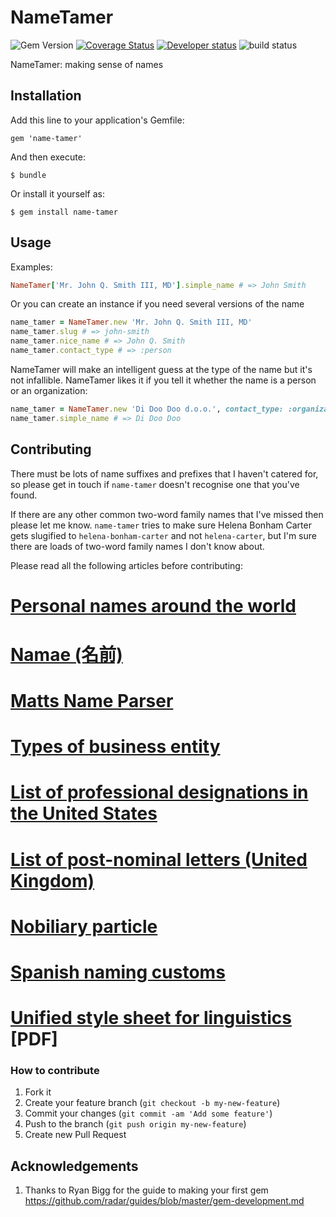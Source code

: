 # NameTamer

![Gem Version](http://img.shields.io/gem/v/name-tamer.svg?style=flat)&nbsp;[![Coverage Status](https://img.shields.io/coveralls/Xenapto/name-tamer.svg?style=flat)](https://coveralls.io/r/Xenapto/name-tamer?branch=master)
[![Developer status](http://img.shields.io/badge/developer-awesome-brightgreen.svg?style=flat)](http://xenapto.com)
![build status](https://circleci.com/gh/Xenapto/name-tamer.png?circle-token=2293f2a1d8463a948c2a2ce4bb3bd99786958c59)

NameTamer: making sense of names

## Installation

Add this line to your application's Gemfile:

    gem 'name-tamer'

And then execute:

    $ bundle

Or install it yourself as:

    $ gem install name-tamer

## Usage

Examples:

```ruby
NameTamer['Mr. John Q. Smith III, MD'].simple_name # => John Smith
```

Or you can create an instance if you need several versions of the name

```ruby
name_tamer = NameTamer.new 'Mr. John Q. Smith III, MD'
name_tamer.slug # => john-smith
name_tamer.nice_name # => John Q. Smith
name_tamer.contact_type # => :person
```

NameTamer will make an intelligent guess at the type of the name but it's not infallible. NameTamer likes it if you tell it whether the name is a person or an organization:

```ruby
name_tamer = NameTamer.new 'Di Doo Doo d.o.o.', contact_type: :organization
name_tamer.simple_name # => Di Doo Doo
```

## Contributing

There must be lots of name suffixes and prefixes that I haven't catered for, so please get in touch if `name-tamer` doesn't recognise one that you've found.

If there are any other common two-word family names that I've missed then please let me know. `name-tamer` tries to make sure Helena Bonham Carter gets slugified to `helena-bonham-carter` and not `helena-carter`, but I'm sure there are loads of two-word family names I don't know about.

Please read all the following articles before contributing:

# [Personal names around the world](http://www.w3.org/International/questions/qa-personal-names)
# [Namae (名前)](https://github.com/berkmancenter/namae)
# [Matts Name Parser](https://github.com/mericson/people)
# [Types of business entity](http://en.wikipedia.org/wiki/Types_of_business_entity)
# [List of professional designations in the United States](http://en.wikipedia.org/wiki/List_of_post-nominal_letters_(USA))
# [List of post-nominal letters (United Kingdom)](http://en.wikipedia.org/wiki/List_of_post-nominal_letters_(United_Kingdom))
# [Nobiliary particle](http://en.wikipedia.org/wiki/Nobiliary_particle)
# [Spanish naming customs](http://en.wikipedia.org/wiki/Spanish_naming_customs)
# [Unified style sheet for linguistics](http://linguistlist.org/pubs/tocs/JournalUnifiedStyleSheet2007.pdf) [PDF]

### How to contribute

1.  Fork it
1.  Create your feature branch (`git checkout -b my-new-feature`)
1.  Commit your changes (`git commit -am 'Add some feature'`)
1.  Push to the branch (`git push origin my-new-feature`)
1.  Create new Pull Request

## Acknowledgements

1.  Thanks to Ryan Bigg for the guide to making your first gem https://github.com/radar/guides/blob/master/gem-development.md
